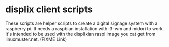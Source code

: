 displix client scripts
======================

These scripts are helper scripts to create a digital signage system with a raspberry pi. 
It needs a raspbian installation with i3-wm and midori to work. It's intended to be used with 
the displixian raspi image you cat get from linuxmuster.net. (FIXME Link)

